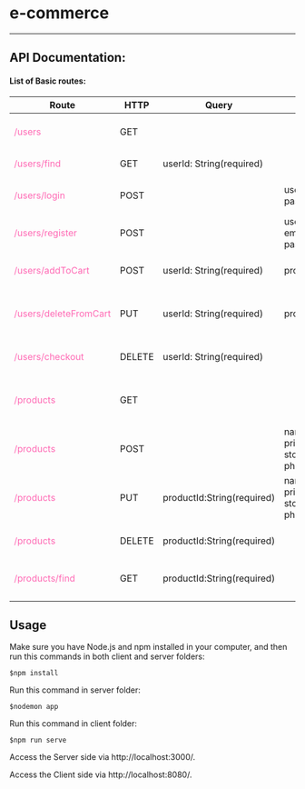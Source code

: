 # e-commerce

------

## API Documentation:

#### List of Basic routes:

| Route                                                    | HTTP   | Query                      | Body                                                         | Description                       | Output                                |
| -------------------------------------------------------- | ------ | -------------------------- | ------------------------------------------------------------ | --------------------------------- | ------------------------------------- |
| <span style="color:#FF69B4">/users</span>                | GET    |                            |                                                              | Get all the users info            | "successfully get all users data."    |
| <span style="color:#FF69B4">/users/find</span>           | GET    | userId: String(required)   |                                                              | Find a user with id               | "successfully get user."              |
| <span style="color:#FF69B4">/users/login</span>          | POST   |                            | username:String(required)<br />passsword:String(required)    | Log a user on app                 | "user logged in successfully"         |
| <span style="color:#FF69B4">/users/register</span>       | POST   |                            | username:String(required)<br />email:String(required)<br />passsword:String(required) | Register a user                   | "user successfully registered"        |
| <span style="color:#FF69B4">/users/addToCart</span>      | POST   | userId: String(required)   | productId:String(required)                                   | Add a Product to user's cart      | "product successfully added"          |
| <span style="color:#FF69B4">/users/deleteFromCart</span> | PUT    | userId: String(required)   | productId:String(required)                                   | Delete a Product from user's cart | "product deleted successfully"        |
| <span style="color:#FF69B4">/users/checkout</span>       | DELETE | userId: String(required)   |                                                              | Empty user's cart                 | "successfully emptied user's cart"    |
| <span style="color:#FF69B4">/products</span>             | GET    |                            |                                                              | Get all the products              | "successfully get all products data." |
| <span style="color:#FF69B4">/products</span>             | POST   |                            | name:String(required)<br />price:Number(requied)<br />stock:Number(required)<br />photo:File(required) | Create new product                | "successfully created new product"    |
| <span style="color:#FF69B4">/products</span>             | PUT    | productId:String(required) | name:String<br />price:Number<br />stock:Number<br />photo:File | Update a product                  | "update product success."             |
| <span style="color:#FF69B4">/products</span>             | DELETE | productId:String(required) |                                                              | Delete a new product              | "delete product success"              |
| <span style="color:#FF69B4">/products/find</span>        | GET    | productId:String(required) |                                                              | Find a product by id              | "product found"                       |
|                                                          |        |                            |                                                              |                                   |                                       |

## Usage

Make sure you have Node.js and npm installed in your computer, and then run this commands in both client and server folders:

```
$npm install
```

Run this command in server folder:

```
$nodemon app
```

Run this command in client folder: 

```
$npm run serve
```

 Access the Server side via http://localhost:3000/.

Access the Client side via http://localhost:8080/.